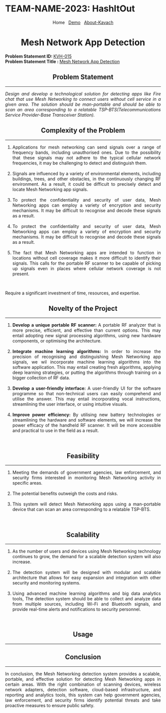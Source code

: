 # TEAM-NAME-2023: HashItOut

<!-- <link rel="stylesheet" href="style/style.css">-->
<div class="notification-menu" style="text-align: center;">
  <div align="center">
      Home&nbsp;&nbsp;&nbsp;<a href="Demo">Demo</a>&nbsp;&nbsp;&nbsp;<a href="about-kavach">About-Kavach</a>
  </div>
</div>

<div align="center"><b><h1>Mesh Network App Detection</h1></b></div>

<strong>Problem Statement ID: </strong>
<a href="https://kavach.mic.gov.in/kavach2023PS">KVH-015</a><br>
<strong>Problem Statement Title : </strong>
<a href="https://kavach.mic.gov.in/kavach2023PS">Mesh Network App Detection</a>

<div align="center"><b><h2>Problem Statement</h2></b></div>

---
<div style="text-align: justify;">
<p><i>Design and develop a technological solution for detecting apps like Fire chat that use Mesh Networking to connect users without cell service in a given area. The solution should be man-portable and should be able to scan an area corresponding to a relatable TSP-BTS(Telecommunications Service Provider-Base Transceiver Station).</i></p></div>

<div align="center"><b><h2>Complexity of the Problem</h2></b></div>

---
<div style="text-align: justify;">
  <ol> 
<li>Applications for mesh networking can send signals over a range of frequency bands, including unauthorised ones. Due to the possibility that these signals may not adhere to the typical cellular network frequencies, it may be challenging to detect and distinguish them.</li> <br>

<li>Signals are influenced by a variety of environmental elements, including buildings, trees, and other obstacles, in the continuously changing RF environment. As a result, it could be difficult to precisely detect and locate Mesh Networking app signals.</li> <br>
    
<li>To protect the confidentiality and security of user data, Mesh Networking apps can employ a variety of encryption and security mechanisms. It may be difficult to recognise and decode these signals as a result.</li> <br>

<li>To protect the confidentiality and security of user data, Mesh Networking apps can employ a variety of encryption and security mechanisms. It may be difficult to recognise and decode these signals as a result.</li> <br>

<li>The fact that Mesh Networking apps are intended to function in locations without cell coverage makes it more difficult to identify their signals. This calls for the portable RF scanner to be capable of picking up signals even in places where cellular network coverage is not present.</li> </ol> <br>

 Require a significant investment of time, resources, and expertise.</div>

<div align="center"><b><h2>Novelty of the Project</h2></b></div>

---
<div style="text-align: justify;">
 <ol>
<li><strong>Develop a unique portable RF scanner: </strong>A portable RF analyzer that is more precise, efficient, and effective than current options. This may entail adopting new signal processing algorithms, using new hardware components, or optimising the architecture.</li> <br>

<li><strong>Integrate machine learning algorithms: </strong>In order to increase the precision of recognising and distinguishing Mesh Networking app signals, we wil incorporate machine learning algorithms into the software application. This may entail creating fresh algorithms, applying deep learning strategies, or putting the algorithms through training on a bigger collection of RF data.</li> <br>

<li><strong>Develop a user-friendly interface: </strong>A user-friendly UI for the software programme so that non-technical users can easily comprehend and utilise the answer. This may entail incorporating vocal instructions, streamlining the user interface, or using intuitive visuals.</li> <br>

<li><strong>Improve power efficiency: </strong>By utilising new battery technologies or streamlining the hardware and software elements, we will increase the power efficacy of the handheld RF scanner. It will be more accessible and practical to use in the field as a result. </li> </ol> <br>
</div>

<!--5. <strong>Use blockchain technology for security and privacy: </strong>To guarantee the security and anonymity of the Mesh Networking app signals that have been identified, we will consider using blockchain technology. This may entail creating a protocol based on blockchain technology for safely sending and keeping the signals.-->

<div align="center"><b><h2>Feasibility</h2></b></div>

---
<div style="text-align: justify;">
  <ol>
<li> Meeting the demands of government agencies, law enforcement, and security firms interested in monitoring Mesh Networking activity in specific areas.</li> <br>

<li>The potential benefits outweigh the costs and risks.</li> <br>

<li>This system will detect Mesh Networking apps using a man-portable device that can scan an area corresponding to a relatable TSP-BTS. </li> </ol> <br></div>

<div align="center"><b><h2>Scalability</h2></b></div>

---
<div style="text-align: justify;">
<ol>
<li>As the number of users and devices using Mesh Networking technology continues to grow, the demand for a scalable detection system will also increase.</li> <br>

<li>The detection system will be designed with modular and scalable architecture that allows for easy expansion and integration with other security and monitoring systems.</li> <br>

<li>Using advanced machine learning algorithms and big data analytics tools, The detection system should be able to collect and analyze data from multiple sources, including Wi-Fi and Bluetooth signals, and provide real-time alerts and notifications to security personnel. </li> </ol> <br> </div>

<div align="center"><b><h2>Usage</h2></b></div>

---
<div align="center"><b><h2>Conclusion</h2></b></div>

---
<div style="text-align: justify;">
<p>In conclusion, the Mesh Networking detection system provides a scalable, portable, and effective solution for detecting Mesh Networking apps in certain areas. With the right combination of scanning devices, wireless network adapters, detection software, cloud-based infrastructure, and reporting and analytics tools, this system can help government agencies, law enforcement, and security firms identify potential threats and take proactive measures to ensure public safety. </p></div>


